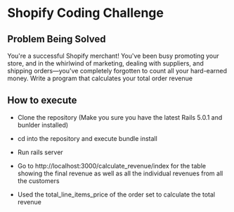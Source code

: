 # Shopify Coding Challenge

## Problem Being Solved

You're a successful Shopify merchant! You've been busy promoting your store, and in the whirlwind of marketing, dealing with suppliers, and shipping orders—you've completely forgotten to count all your hard-earned money. Write a program that calculates your total order revenue

## How to execute

* Clone the repository (Make you sure you have the latest Rails 5.0.1 and bunlder installed)
* cd into the repository and execute bundle install
* Run rails server

* Go to http://localhost:3000/calculate_revenue/index for the table showing the final revenue as well as all the individual revenues from all the customers

* Used the total_line_items_price of the order set to calculate the total revenue

